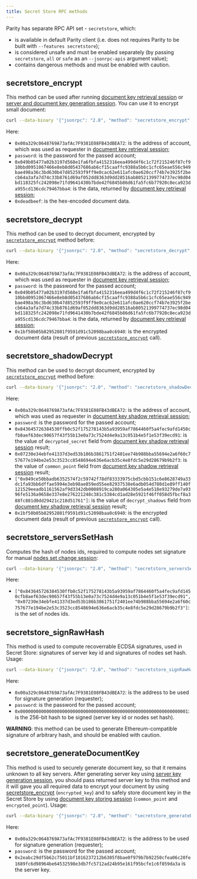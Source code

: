 ```yaml
---
title: Secret Store RPC methods
---
```

Parity has separate RPC API set - `secretstore`, which:
- is available in default Parity client (i.e. does not requires Parity to be built with `--features secretstore`);
- is considered unsafe and must be enabled separately (by passing `secretstore`, `all` or `safe` as an `--jsonrpc-apis` argument value);
- contains dangerous methods and must be enabled with caution.

## secretstore_encrypt
This method can be used after running [document key retrieval session](Secret-Store.md#document-key-retrieval-session) or [server and document key generation session](Secret-Store.md#server-and-document-key-generation-session). You can use it to encrypt small document:
```bash
curl --data-binary '{"jsonrpc": "2.0", "method": "secretstore_encrypt", "params": ["0x00a329c0648769A73afAc7F9381E08FB43dBEA72", "password", "0x049b05477a02b3197d568e1fa6fbfa4152316eea499d4f6c1c72f215246f87cf910bbd0951067466e8eb8d05437686ab6cf15caaffc9388a5b6c1cfc65eae556c949bae498a36c3bd630b47d852593f9ff9e0cac62e611afc0ae620ccf74b7e3925f2becb64a3afa7d74c33b8761d69af052dd8363d9dd28516ab80521399774737ec98d04bd118325fc242098e71fd9641430b7bde42f6845b86d61fa5fc6b77920c8eca923da955cd136cdc79467bba4", "0xdeadbeef"], "id":1 }' -H 'content-type: application/json' http://127.0.0.1:8545/
```

Here:
- `0x00a329c0648769A73afAc7F9381E08FB43dBEA72`: is the address of account, which was used as requester in [document key retrieval session](Secret-Store.md#document-key-retrieval-session);
- `password`: is the password for the passed account;
- `0x049b05477a02b3197d568e1fa6fbfa4152316eea499d4f6c1c72f215246f87cf910bbd0951067466e8eb8d05437686ab6cf15caaffc9388a5b6c1cfc65eae556c949bae498a36c3bd630b47d852593f9ff9e0cac62e611afc0ae620ccf74b7e3925f2becb64a3afa7d74c33b8761d69af052dd8363d9dd28516ab80521399774737ec98d04bd118325fc242098e71fd9641430b7bde42f6845b86d61fa5fc6b77920c8eca923da955cd136cdc79467bba4`: is the data, returned by [document key retrieval session](Secret-Store.md#document-key-retrieval-session);
- `0xdeadbeef`: is the hex-encoded document data.

## secretstore_decrypt
This method can be used to decrypt document, encrypted by [`secretstore_encrypt`](#secretstore_encrypt) method before:
```bash
curl --data-binary '{"jsonrpc": "2.0", "method": "secretstore_decrypt", "params": ["0x00a329c0648769A73afAc7F9381E08FB43dBEA72", "password", "0x049b05477a02b3197d568e1fa6fbfa4152316eea499d4f6c1c72f215246f87cf910bbd0951067466e8eb8d05437686ab6cf15caaffc9388a5b6c1cfc65eae556c949bae498a36c3bd630b47d852593f9ff9e0cac62e611afc0ae620ccf74b7e3925f2becb64a3afa7d74c33b8761d69af052dd8363d9dd28516ab80521399774737ec98d04bd118325fc242098e71fd9641430b7bde42f6845b86d61fa5fc6b77920c8eca923da955cd136cdc79467bba4", "0x1bf50b05b82952801f9591d91c52098baa0c6940"], "id":1 }' -H 'content-type: application/json' http://127.0.0.1:8545/
```

Here:
- `0x00a329c0648769A73afAc7F9381E08FB43dBEA72`: is the address of account, which was used as requester in [document key retrieval session](Secret-Store.md#document-key-retrieval-session);
- `password`: is the password for the passed account;
- `0x049b05477a02b3197d568e1fa6fbfa4152316eea499d4f6c1c72f215246f87cf910bbd0951067466e8eb8d05437686ab6cf15caaffc9388a5b6c1cfc65eae556c949bae498a36c3bd630b47d852593f9ff9e0cac62e611afc0ae620ccf74b7e3925f2becb64a3afa7d74c33b8761d69af052dd8363d9dd28516ab80521399774737ec98d04bd118325fc242098e71fd9641430b7bde42f6845b86d61fa5fc6b77920c8eca923da955cd136cdc79467bba4`: is the data, returned by [document key retrieval session](Secret-Store.md#document-key-retrieval-session);
- `0x1bf50b05b82952801f9591d91c52098baa0c6940`: is the encrypted document data (result of previous [`secretstore_encrypt`](#secretstore_encrypt) call).

## secretstore_shadowDecrypt
This method can be used to decrypt document, encrypted by [`secretstore_encrypt`](#secretstore_encrypt) method before:
```bash
curl --data-binary '{"jsonrpc": "2.0", "method": "secretstore_shadowDecrypt", "params": ["0x00a329c0648769A73afAc7F9381E08FB43dBEA72", "password", "0x843645726384530ffb0c52f175278143b5a93959af7864460f5a4fec9afd1450cfb8aef63dec90657f43f55b13e0a73c7524d4e9a13c051b4e5f1e53f39ecd91", "0x07230e34ebfe41337d3ed53b186b3861751f2401ee74b988bba55694e2a6f60c757677e194be2e53c3523cc8548694e636e6acb35c4e8fdc5e29d28679b9b2f3", ["0x049ce50bbadb6352574f2c59742f78df83333975cbd5cbb151c6e8628749a33dc1fa93bb6dffae5994e3eb98ae859ed55ee82937538e6adb054d780d1e89ff140f121529eeadb1161562af9d3342db0008919ca280a064305e5a4e518e93279de7a9396fe5136a9658e337e8e276221248c381c5384cd1ad28e5921f46ff058d5fbcf8a388fc881d0dd29421c218d51761"], "0x1bf50b05b82952801f9591d91c52098baa0c6940"], "id":1 }' -H 'content-type: application/json' http://127.0.0.1:8545/
```

Here:
- `0x00a329c0648769A73afAc7F9381E08FB43dBEA72`: is the address of account, which was used as requester in [document key shadow retrieval session](Secret-Store.md#document-key-shadow-retrieval-session);
- `password`: is the password for the passed account;
- `0x843645726384530ffb0c52f175278143b5a93959af7864460f5a4fec9afd1450cfb8aef63dec90657f43f55b13e0a73c7524d4e9a13c051b4e5f1e53f39ecd91`: is the value of `decrypted_secret` field from [document key shadow retrieval session](Secret-Store.md#document-key-shadow-retrieval-session) result;
- `0x07230e34ebfe41337d3ed53b186b3861751f2401ee74b988bba55694e2a6f60c757677e194be2e53c3523cc8548694e636e6acb35c4e8fdc5e29d28679b9b2f3`: is the value of `common_point` field from [document key shadow retrieval session](Secret-Store.md#document-key-shadow-retrieval-session) result;
- `["0x049ce50bbadb6352574f2c59742f78df83333975cbd5cbb151c6e8628749a33dc1fa93bb6dffae5994e3eb98ae859ed55ee82937538e6adb054d780d1e89ff140f121529eeadb1161562af9d3342db0008919ca280a064305e5a4e518e93279de7a9396fe5136a9658e337e8e276221248c381c5384cd1ad28e5921f46ff058d5fbcf8a388fc881d0dd29421c218d51761"]`: is the value of `decrypt_shadows` field from [document key shadow retrieval session](Secret-Store.md#document-key-shadow-retrieval-session) result;
- `0x1bf50b05b82952801f9591d91c52098baa0c6940`: is the encrypted document data (result of previous [`secretstore_encrypt`](#secretstore_encrypt) call).

## secretstore_serversSetHash
Computes the hash of nodes ids, required to compute nodes set signature for manual [nodes set change session](Secret-Store-Configuration.md#changing-servers-set-configuration):
```bash
curl --data-binary '{"jsonrpc": "2.0", "method": "secretstore_serversSetHash", "params": ["0x843645726384530ffb0c52f175278143b5a93959af7864460f5a4fec9afd1450cfb8aef63dec90657f43f55b13e0a73c7524d4e9a13c051b4e5f1e53f39ecd91", "0x07230e34ebfe41337d3ed53b186b3861751f2401ee74b988bba55694e2a6f60c757677e194be2e53c3523cc8548694e636e6acb35c4e8fdc5e29d28679b9b2f3"], "id":1 }' -H 'content-type: application/json' http://127.0.0.1:8545/
```

Here:
- `["0x843645726384530ffb0c52f175278143b5a93959af7864460f5a4fec9afd1450cfb8aef63dec90657f43f55b13e0a73c7524d4e9a13c051b4e5f1e53f39ecd91", "0x07230e34ebfe41337d3ed53b186b3861751f2401ee74b988bba55694e2a6f60c757677e194be2e53c3523cc8548694e636e6acb35c4e8fdc5e29d28679b9b2f3"]`: is the set of nodes ids.

## secretstore_signRawHash
This method is used to compute recoverrable ECDSA signatures, used in Secret Store: signatures of server key id and signatures of nodes set hash. Usage:
```bash
curl --data-binary '{"jsonrpc": "2.0", "method": "secretstore_signRawHash", "params": ["0x00a329c0648769A73afAc7F9381E08FB43dBEA72", "password", "0x0000000000000000000000000000000000000000000000000000000000000001"], "id":1 }' -H 'content-type: application/json' http://127.0.0.1:8545/
```

Here:
- `0x00a329c0648769A73afAc7F9381E08FB43dBEA72`: is the address to be used for signature generation (requester);
- `password`: is the password for the passed account;
- `0x0000000000000000000000000000000000000000000000000000000000000001`: is the 256-bit hash to be signed (server key id or nodes set hash).

**WARNING**: this method can be used to generate Ethereum-compatible signature of arbitrary hash, and should be enabled with caution.

## secretstore_generateDocumentKey
This method is used to securely generate document key, so that it remains unknown to all key servers. After generating server key using [server key generation session](Secret-Store.md#server-key-generation-session), you should pass returned server key to this method and it will gave you all required data to encrypt your document by using [secretstore_encrypt](#secretstore_encrypt) (`encrypted_key`) and to safely store document key in the Secret Store by using [document key storing session](Secret-Store.md#document-key-storing-session) (`common_point` and `encrypted_point`). Usage:
```bash
curl --data-binary '{"jsonrpc": "2.0", "method": "secretstore_generateDocumentKey", "params": ["0x00a329c0648769A73afAc7F9381E08FB43dBEA72", "password","0x2eabc29df5b62c75011bf1016237212b6305f8bae0f979b7b92250cfea06c20fe1689fc6d98964be64532598e3db7fc5712ad24b95e161f95bcfe1c6f859da3a"], "id":1 }' -H 'content-type: application/json' http://127.0.0.1:8545/
```

Here:
- `0x00a329c0648769A73afAc7F9381E08FB43dBEA72`: is the address to be used for signature generation (requester);
- `password`: is the password for the passed account;
- `0x2eabc29df5b62c75011bf1016237212b6305f8bae0f979b7b92250cfea06c20fe1689fc6d98964be64532598e3db7fc5712ad24b95e161f95bcfe1c6f859da3a` is the server key.
